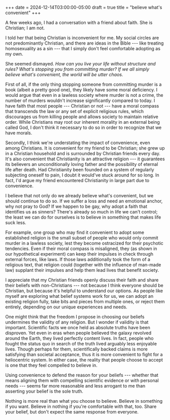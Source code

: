 +++
date = 2024-12-14T03:00:00-05:00
draft = true
title = "believe what's convenient"
+++

A few weeks ago, I had a conversation with a friend about faith. She is
Christian; I am not.

I told her that being Christian is inconvenient for me. My social circles are
not predominantly Christian, and there are ideas in the Bible --- like treating
homosexuality as a sin --- that I simply don't feel comfortable adopting as my
own.

She seemed dismayed. *How can you live your life without structure and rules?
What's stopping you from committing murder? If we all simply believe what's
convenient, the world will be utter chaos.*

First of all, if the only thing stopping someone from committing murder is
a book (albeit a pretty good one), they likely have some moral deficiency. I
would argue that even in a lawless society where murder is not a crime, the
number of murders wouldn't increase significantly compared to today.
I have faith that most people --- Christian or not --- have a moral
compass that transcends the law or any set of explicit religious rules, which
discourages us from killing people and allows society to maintain relative
order. While Christians may root our
inherent morality in an external being called God, I don't think it necessary
to do so in order to recognize that we have morals.

Secondly, I think we're understating the impact of convenience, even among
Christians. It is convenient for my friend to be Christian; she grew
up in a Christian household and is surrounded by Christian friends every day.
It's also convenient that Christianity is an attractive religion --- it
guarantees
its believers an unconditionally loving father and the possibility of eternal
life after death. Had Christianity been founded on a system of regularly
subjecting oneself to pain, I doubt it would've stuck around for so long. In
fact, I'd argue my friend encountered Christianity in large part due to
convenience.

I believe that not only do we already believe what's convenient, but we should
continue to do so. If we suffer a loss and need an emotional anchor, why not
pray to God? If we happen to be gay, why adopt a faith that identifies us
as sinners? There's already so much in life we can't control; the least we can
do for ourselves is to believe in something that makes life suck less.

For example, one group who may find it convenient to adopt some established
religion is
the small subset of people who would only commit murder in a lawless society,
lest they become ostracized for their psychotic tendencies.
Even if their moral compass is misaligned, they (as shown in our hypothetical
experiment) can keep their impulses in
check through external forces, like laws. If those laws additionally took the
form of a religious text, that religion could (together with the influence of
man-made law) supplant their impulses
and help them lead lives that benefit society.

I appreciate that my Christian friends openly discuss their faith and share
their beliefs
with non-Christians --- not because I think everyone should be
Christian, but because it's helpful to understand our options. As people like
myself are exploring what belief systems
work for us, we can adopt an existing religion fully, take bits and pieces from
multiple ones, or reject them entirely, depending on our unique experiences and
needs.

One might think that the freedom I propose in choosing our
beliefs undermines the validity of any religion. But I wonder if validity
is that important. Scientific facts we once held as absolute truths have been
disproven. Yet even in eras when people believed the galaxy revolved around
the Earth, they lived perfectly content lives. In fact, people who fought the
status quo in search of the truth lived arguably less enjoyable lives. Though
perhaps for them, scientifically backed claims is more satisfying than
societal acceptance, thus it is more convenient to fight for a heliocentric
system. In either case, the reality that people choose to accept is one that
they feel compelled to believe in.

Using convenience to defend the
reason for your beliefs --- whether that means aligning them with compelling
scientific evidence or
with personal needs --- seems far more reasonable and less arrogant to me than
asserting your belief is the sole truth.

Nothing is more real than what you choose to believe. Believe in something if you
want. Believe in nothing if you're comfortable with that, too. Share your
belief, but don't expect the same response from everyone.


